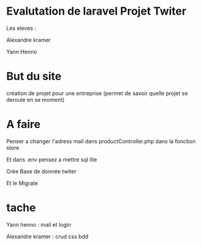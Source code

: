 # Evalutation de laravel Projet Twiter
Les eleves :

Alexandre kramer

Yann Henno

# But du site

création de projet pour une entreprise (permet de savoir quelle projet se deroule en se moment)

# A faire

Penser a changer l'adress mail dans productController.php dans la fonction store

Et dans .env pensez a mettre sql lite 

Crée Base de donnée twiter

Et le Migrate

# tache

Yann henno : mail et login

Alexandre kramer : crud css bdd

